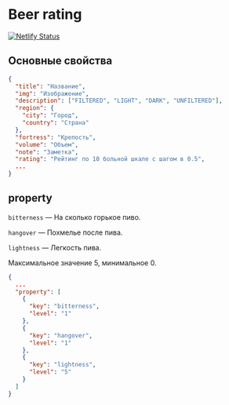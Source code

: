# Beer rating
[![Netlify Status](https://api.netlify.com/api/v1/badges/8b6ac487-319b-4d11-9499-4ea81e863e06/deploy-status)](https://app.netlify.com/sites/beer-rating/deploys)

## Основные свойства

```json
{
  "title": "Название",
  "img": "Изображение",
  "description": ["FILTERED", "LIGHT", "DARK", "UNFILTERED"],
  "region": {
    "city": "Город",
    "country": "Страна"
  },
  "fortress": "Крепость",
  "volume": "Объем",
  "note": "Заметка",
  "rating": "Рейтинг по 10 больной шкале с шагом в 0.5",
  ...
}
```

## property

`bitterness` — На сколько горькое пиво.

`hangover` — Похмелье после пива.

`lightness` — Легкость пива. 

Максимальное значение 5, минимальное 0.

```json
{
  ...
  "property": [
    {
      "key": "bitterness",
      "level": "1"
    },
    {
      "key": "hangover",
      "level": "1"
    },
    {
      "key": "lightness",
      "level": "5"
    }
  ]
}
```
